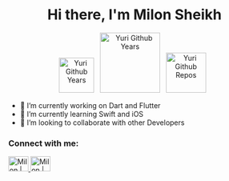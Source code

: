 
<h1 align="center"> Hi there, I'm Milon Sheikh</h1>

<p align="center">
	<a target="_blank" href="https://github.com/milonsheikh88">
  <img src="https://badges.pufler.dev/years/milonsheikh88?color=blue" alt="Yuri Github Years" width="70" /></a>&nbsp;&nbsp;
	<a target="_blank" href="https://github.com/milonsheikh88">
  <img src="https://badges.pufler.dev/visits/puf17640/git-badges" alt="Yuri Github Years" width="120" /></a>&nbsp;&nbsp;
	<a target="_blank" href="https://github.com/milonsheikh88">
  <img src="https://badges.pufler.dev/repos/milonsheikh88?color=blue" alt="Yuri Github Repos" width="80" /></a>&nbsp;&nbsp;
</p>



- 🔭 I’m currently working on Dart and Flutter
- 🌱 I’m currently learning Swift and iOS
- 👯 I’m looking to collaborate with other Developers

### Connect with me:
<p align="left">
  
<a href="https://twitter.com/M_Sheikh007/" target="_blank">
<img alt="Milon | Twitter" src="https://cdn.jsdelivr.net/npm/simple-icons@v3/icons/twitter.svg"
width="40" height="30"/> 
</a> 
                      
<a href="https://www.linkedin.com/in/milon-sheikh-007/" target="_blank">
<img alt="Milon | Linkedin" src="https://cdn.jsdelivr.net/npm/simple-icons@v3/icons/linkedin.svg"
width="40" height="30"/> 
</a> 
</p>
